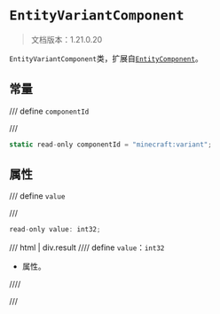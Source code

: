 # `EntityVariantComponent`

> 文档版本：1.21.0.20

`EntityVariantComponent`类，扩展自[`EntityComponent`](./entitycomponent.md)。

## 常量

/// define
`componentId`


///

```js
static read-only componentId = "minecraft:variant";
```


## 属性

/// define
`value`


///

```js
read-only value: int32;
```

/// html | div.result
//// define
`value`：`int32`

- 属性。


////

///

